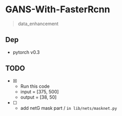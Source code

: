 # GANS-With-FasterRcnn
> data_enhancement

## Dep

* pytorch v0.3

## TODO

* [x] - Run this code
  * input =  [375, 500]
  * output = [38, 50]
* [ ] - add netG mask part / `in lib/nets/masknet.py`
